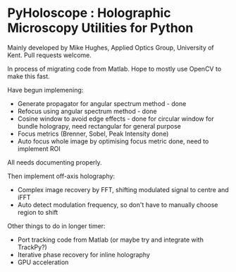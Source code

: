 # PyHoloscope : Holographic Microscopy Utilities for Python
Mainly developed by Mike Hughes, Applied Optics Group, University of Kent. Pull requests welcome.

In process of migrating code from Matlab. Hope to mostly use OpenCV to make this fast. 

Have begun implemening:
* Generate propagator for angular spectrum method - done
* Refocus using angular spectrum method - done
* Cosine window to avoid edge effects - done for circular window for bundle holograpy, need rectangular for general purpose
* Focus metrics (Brenner, Sobel, Peak Intensity done)
* Auto focus whole image by optimising focus metric done, need to implement ROI

All needs documenting properly.

Then implement off-axis holography:
* Complex image recovery by FFT, shifting modulated signal to centre and iFFT
* Auto detect modulation frequency, so don't have to manually choose region to shift

Other things to do in longer timer:
* Port tracking code from Matlab (or maybe try and integrate with TrackPy?)
* Iterative phase recovery for inline holography
* GPU acceleration
